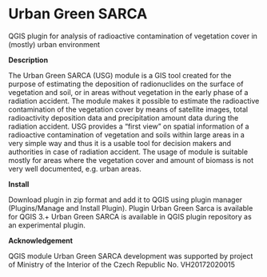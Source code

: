 Urban Green SARCA
==================

QGIS plugin for analysis of radioactive contamination of vegetation cover in (mostly) urban environment


**Description**

The Urban Green SARCA (USG) module is a GIS tool created for the purpose of
estimating the deposition of radionuclides on the surface of vegetation and
soil, or in areas without vegetation in the early phase of a radiation
accident. The module makes it possible to estimate the radioactive
contamination of the vegetation cover by means of satellite images, total
radioactivity deposition data and precipitation amount data during the
radiation accident. USG provides a “first view” on spatial information of a
radioactive contamination of vegetation and soils within large areas in a
very simple way and thus it is a usable tool for decision makers and
authorities in case of radiation accident. The usage of module is suitable
mostly for areas where the vegetation cover and amount of biomass is not very
well documented, e.g. urban areas.


**Install**

Download plugin in zip format and add it to QGIS using plugin manager
(Plugins/Manage and Install Plugin). Plugin Urban Green Sarca is
 available for QGIS 3.+
 Urban Green SARCA is available in QGIS plugin repository as an
  experimental plugin. 


**Acknowledgement**

QGIS module Urban Green SARCA development was supported by project of Ministry of the Interior of the Czech Republic No. VH20172020015
